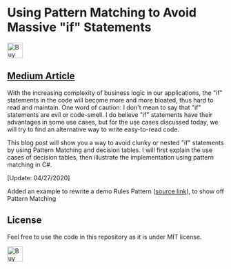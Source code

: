 # Using Pattern Matching to Avoid Massive "if" Statements

<a href='https://ko-fi.com/changhuixu' target='_blank'><img height='36' style='border:0px;height:36px;' src='https://cdn.ko-fi.com/cdn/kofi3.png?v=2' border='0' alt='Buy Me a Coffee at ko-fi.com' /></a>

## [Medium Article](https://levelup.gitconnected.com/using-pattern-matching-to-avoid-massive-if-statements-ce286e2f0ea5)

With the increasing complexity of business logic in our applications, the "if" statements in the code will become more and more bloated, thus hard to read and maintain. One word of caution: I don't mean to say that "if" statements are evil or code-smell. I do believe "if" statements have their advantages in some use cases, but for the use cases discussed today, we will try to find an alternative way to write easy-to-read code.

This blog post will show you a way to avoid clunky or nested "if" statements by using Pattern Matching and decision tables. I will first explain the use cases of decision tables, then illustrate the implementation using pattern matching in C#.

[Update: 04/27/2020]

Added an example to rewrite a demo Rules Pattern ([source link](https://www.michael-whelan.net/rules-design-pattern/)), to show off Pattern Matching

## License

Feel free to use the code in this repository as it is under MIT license.

<a href='https://ko-fi.com/changhuixu' target='_blank'><img height='36' style='border:0px;height:36px;' src='https://cdn.ko-fi.com/cdn/kofi3.png?v=2' border='0' alt='Buy Me a Coffee at ko-fi.com' /></a>
